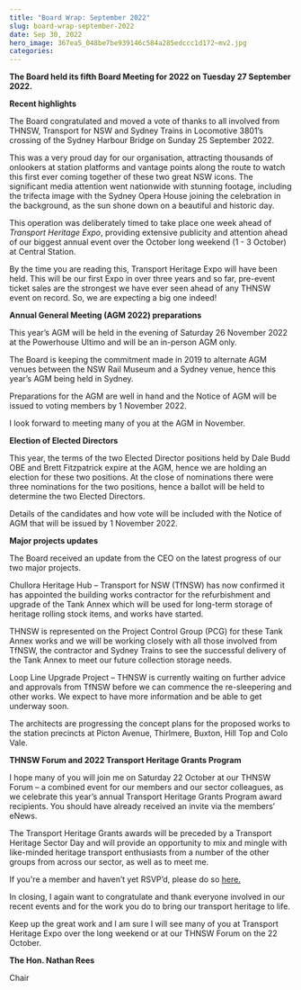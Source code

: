 ```yaml
---
title: "Board Wrap: September 2022"
slug: board-wrap-september-2022
date: Sep 30, 2022
hero_image: 367ea5_048be7be939146c584a285edccc1d172~mv2.jpg
categories:
---
```



**The Board held its fifth Board Meeting for 2022 on Tuesday 27 September 2022.**

**Recent highlights**

The Board congratulated and moved a vote of thanks to all involved from THNSW, Transport for NSW and Sydney Trains in Locomotive 3801’s crossing of the Sydney Harbour Bridge on Sunday 25 September 2022.

This was a very proud day for our organisation, attracting thousands of onlookers at station platforms and vantage points along the route to watch this first ever coming together of these two great NSW icons. The significant media attention went nationwide with stunning footage, including the trifecta image with the Sydney Opera House joining the celebration in the background, as the sun shone down on a beautiful and historic day.

This operation was deliberately timed to take place one week ahead of *Transport Heritage Expo*, providing extensive publicity and attention ahead of our biggest annual event over the October long weekend (1 - 3 October) at Central Station.

By the time you are reading this, Transport Heritage Expo will have been held. This will be our first Expo in over three years and so far, pre-event ticket sales are the strongest we have ever seen ahead of any THNSW event on record. So, we are expecting a big one indeed!

**Annual General Meeting (AGM 2022) preparations**

This year’s AGM will be held in the evening of Saturday 26 November 2022 at the Powerhouse Ultimo and will be an in-person AGM only.

The Board is keeping the commitment made in 2019 to alternate AGM venues between the NSW Rail Museum and a Sydney venue, hence this year’s AGM being held in Sydney.

Preparations for the AGM are well in hand and the Notice of AGM will be issued to voting members by 1 November 2022.

I look forward to meeting many of you at the AGM in November.

**Election of Elected Directors**

This year, the terms of the two Elected Director positions held by Dale Budd OBE and Brett Fitzpatrick expire at the AGM, hence we are holding an election for these two positions. At the close of nominations there were three nominations for the two positions, hence a ballot will be held to determine the two Elected Directors.

Details of the candidates and how vote will be included with the Notice of AGM that will be issued by 1 November 2022.

**Major projects updates**

The Board received an update from the CEO on the latest progress of our two major projects.

Chullora Heritage Hub – Transport for NSW (TfNSW) has now confirmed it has appointed the building works contractor for the refurbishment and upgrade of the Tank Annex which will be used for long-term storage of heritage rolling stock items, and works have started.

THNSW is represented on the Project Control Group (PCG) for these Tank Annex works and we will be working closely with all those involved from TfNSW, the contractor and Sydney Trains to see the successful delivery of the Tank Annex to meet our future collection storage needs.

Loop Line Upgrade Project – THNSW is currently waiting on further advice and approvals from TfNSW before we can commence the re-sleepering and other works. We expect to have more information and be able to get underway soon.

The architects are progressing the concept plans for the proposed works to the station precincts at Picton Avenue, Thirlmere, Buxton, Hill Top and Colo Vale.

**THNSW Forum and 2022 Transport Heritage Grants Program**

I hope many of you will join me on Saturday 22 October at our THNSW Forum – a combined event for our members and our sector colleagues, as we celebrate this year’s annual Transport Heritage Grants Program award recipients. You should have already received an invite via the members’ eNews.

The Transport Heritage Grants awards will be preceded by a Transport Heritage Sector Day and will provide an opportunity to mix and mingle with like-minded heritage transport enthusiasts from a number of the other groups from across our sector, as well as to meet me.

If you're a member and haven’t yet RSVP’d, please do so [here.](https://forms.office.com/r/ErtjE0qTdm)

In closing, I again want to congratulate and thank everyone involved in our recent events and for the work you do to bring our transport heritage to life.

Keep up the great work and I am sure I will see many of you at Transport Heritage Expo over the long weekend or at our THNSW Forum on the 22 October.

**The Hon. Nathan Rees**

Chair
